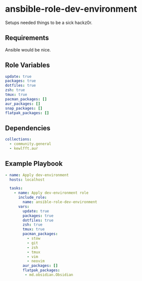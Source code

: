 ansbible-role-dev-environment
=========

Setups needed things to be a sick hackz0r.

Requirements
------------

Ansible would be nice.

Role Variables
--------------

```yaml
update: true
packages: true
dotfiles: true
zsh: true
tmux: true
pacman_packages: []
aur_packages: []
snap_packages: []
flatpak_packages: []
```

Dependencies
------------

```yaml
collections:
  - community.general
  - kewlfft.aur
```

Example Playbook
----------------

```yaml
- name: Apply dev-environment
  hosts: localhost

  tasks:
    - name: Apply dev-environment role
      include_role:
        name: ansible-role-dev-environment
      vars:
        update: true
        packages: true
        dotfiles: true
        zsh: true
        tmux: true
        pacman_packages:
          - stow
          - git
          - zsh
          - tmux
          - vim
          - neovim
        aur_packages: []
        flatpak_packages:
         - md.obsidian.Obsidian
```
